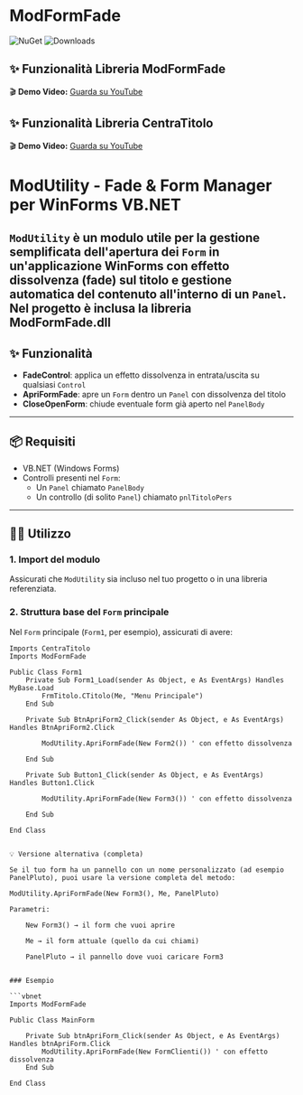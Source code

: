 # ModFormFade

![NuGet](https://img.shields.io/nuget/v/ModFormFade?style=flat-square)
![Downloads](https://img.shields.io/nuget/dt/ModFormFade?style=flat-square)

## ✨ Funzionalità Libreria ModFormFade

🎬 **Demo Video:** [Guarda su YouTube](https://youtu.be/-Bmwirt68pI)

## ✨ Funzionalità Libreria CentraTitolo

🎬 **Demo Video:** [Guarda su YouTube](https://youtu.be/VXmUhjv854g)


# ModUtility - Fade & Form Manager per WinForms VB.NET

`ModUtility` è un modulo utile per la gestione semplificata dell'apertura dei `Form` in un'applicazione WinForms con effetto dissolvenza (fade) sul titolo e gestione automatica del contenuto all'interno di un `Panel`.
Nel progetto è inclusa la libreria ModFormFade.dll
---

## ✨ Funzionalità

- **FadeControl**: applica un effetto dissolvenza in entrata/uscita su qualsiasi `Control`
- **ApriFormFade**: apre un `Form` dentro un `Panel` con dissolvenza del titolo
- **CloseOpenForm**: chiude eventuale form già aperto nel `PanelBody`

---

## 📦 Requisiti

- VB.NET (Windows Forms)
- Controlli presenti nel `Form`:
  - Un `Panel` chiamato `PanelBody`
  - Un controllo (di solito `Panel`) chiamato `pnlTitoloPers`

---

## 🧑‍💻 Utilizzo

### 1. Import del modulo

Assicurati che `ModUtility` sia incluso nel tuo progetto o in una libreria referenziata.

### 2. Struttura base del `Form` principale

Nel `Form` principale (`Form1`, per esempio), assicurati di avere:

```vbnet
Imports CentraTitolo
Imports ModFormFade

Public Class Form1
    Private Sub Form1_Load(sender As Object, e As EventArgs) Handles MyBase.Load
        FrmTitolo.CTitolo(Me, "Menu Principale")
    End Sub

    Private Sub BtnApriForm2_Click(sender As Object, e As EventArgs) Handles BtnApriForm2.Click

        ModUtility.ApriFormFade(New Form2()) ' con effetto dissolvenza

    End Sub

    Private Sub Button1_Click(sender As Object, e As EventArgs) Handles Button1.Click

        ModUtility.ApriFormFade(New Form3()) ' con effetto dissolvenza

    End Sub

End Class


💡 Versione alternativa (completa)

Se il tuo form ha un pannello con un nome personalizzato (ad esempio PanelPluto), puoi usare la versione completa del metodo:

ModUtility.ApriFormFade(New Form3(), Me, PanelPluto)

Parametri:

    New Form3() → il form che vuoi aprire

    Me → il form attuale (quello da cui chiami)

    PanelPluto → il pannello dove vuoi caricare Form3
	
	
### Esempio 

```vbnet
Imports ModFormFade

Public Class MainForm

    Private Sub btnApriForm_Click(sender As Object, e As EventArgs) Handles btnApriForm.Click
        ModUtility.ApriFormFade(New FormClienti()) ' con effetto dissolvenza
    End Sub

End Class



